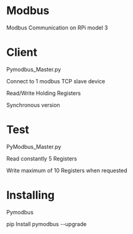 # Modbus
Modbus Communication on RPi model 3

# Client

Pymodbus_Master.py

Connect to 1 modbus TCP slave device

Read/Write Holding Registers

Synchronous version

# Test

PyModbus_Master.py

Read constantly 5 Registers

Write maximum of 10 Registers when requested

# Installing

Pymodbus

pip Install pymodbus --upgrade
